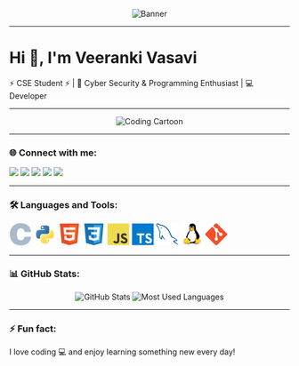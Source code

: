 <!-- Banner -->
<p align="center">
  <img src="https://raw.githubusercontent.com/Vasavi-Veeranki/Vasavi-Veeranki/main/banner.jpg" alt="Banner" />
</p>

---

# Hi 👋, I'm Veeranki Vasavi  
⚡ CSE Student ⚡ | 🌱 Cyber Security & Programming Enthusiast | 💻 Developer  

---

<!-- Student Cartoon Image -->
<p align="center">
  <img src="https://raw.githubusercontent.com/Vasavi-Veeranki/Vasavi-Veeranki/main/banner.jpg" alt="Coding Cartoon" width="400"/>
</p>

---

### 🌐 Connect with me:
<p align="left">
  <a href="https://twitter.com/" target="_blank"><img src="https://img.icons8.com/color/48/000000/twitter--v1.png"/></a>
  <a href="https://linkedin.com/in/" target="_blank"><img src="https://img.icons8.com/color/48/000000/linkedin.png"/></a>
  <a href="https://facebook.com/" target="_blank"><img src="https://img.icons8.com/color/48/000000/facebook.png"/></a>
  <a href="https://instagram.com/" target="_blank"><img src="https://img.icons8.com/color/48/000000/instagram-new--v1.png"/></a>
  <a href="https://dribbble.com/" target="_blank"><img src="https://img.icons8.com/color/48/000000/dribbble.png"/></a>
</p>

---

### 🛠️ Languages and Tools:
<p align="left"> 
  <img src="https://raw.githubusercontent.com/devicons/devicon/master/icons/c/c-original.svg" alt="C" width="40" height="40"/> 
  <img src="https://raw.githubusercontent.com/devicons/devicon/master/icons/python/python-original.svg" alt="Python" width="40" height="40"/> 
  <img src="https://raw.githubusercontent.com/devicons/devicon/master/icons/html5/html5-original.svg" alt="HTML" width="40" height="40"/> 
  <img src="https://raw.githubusercontent.com/devicons/devicon/master/icons/css3/css3-original.svg" alt="CSS" width="40" height="40"/> 
  <img src="https://raw.githubusercontent.com/devicons/devicon/master/icons/javascript/javascript-original.svg" alt="JavaScript" width="40" height="40"/> 
  <img src="https://raw.githubusercontent.com/devicons/devicon/master/icons/typescript/typescript-original.svg" alt="TypeScript" width="40" height="40"/> 
  <img src="https://raw.githubusercontent.com/devicons/devicon/master/icons/mysql/mysql-original.svg" alt="MySQL" width="40" height="40"/> 
  <img src="https://raw.githubusercontent.com/devicons/devicon/master/icons/linux/linux-original.svg" alt="Linux" width="40" height="40"/> 
  <img src="https://raw.githubusercontent.com/devicons/devicon/master/icons/git/git-original.svg" alt="Git" width="40" height="40"/> 
</p>

---

### 📊 GitHub Stats:
<p align="center">
  <img src="https://github-readme-stats.vercel.app/api?username=Vasavi-Veeranki&show_icons=true&theme=tokyonight" alt="GitHub Stats" />
  <img src="https://github-readme-stats.vercel.app/api/top-langs/?username=Vasavi-Veeranki&layout=compact&theme=tokyonight" alt="Most Used Languages" />
</p>

---

### ⚡ Fun fact:
I love coding 💻 and enjoy learning something new every day!
